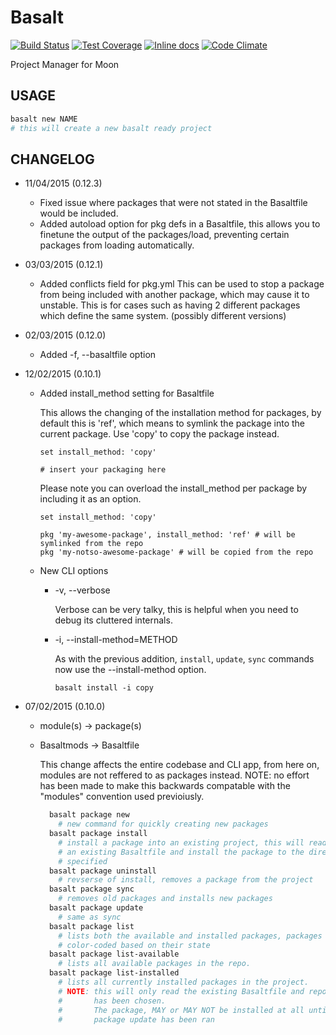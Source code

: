 Basalt
======
[![Build Status](https://travis-ci.org/polyfox/moon-basalt.svg?branch=master)](https://travis-ci.org/polyfox/moon-basalt)
[![Test Coverage](https://codeclimate.com/github/polyfox/moon-basalt/badges/coverage.svg)](https://codeclimate.com/github/polyfox/moon-basalt)
[![Inline docs](http://inch-ci.org/github/polyfox/moon-basalt.svg?branch=master)](http://inch-ci.org/github/polyfox/moon-basalt)
[![Code Climate](https://codeclimate.com/github/polyfox/moon-basalt/badges/gpa.svg)](https://codeclimate.com/github/polyfox/moon-basalt)

Project Manager for Moon

## USAGE
```bash
basalt new NAME
# this will create a new basalt ready project
```

## CHANGELOG
* 11/04/2015 (0.12.3)
  * Fixed issue where packages that were not stated in the Basaltfile would be
    included.
  * Added autoload option for pkg defs in a Basaltfile, this allows you to
    finetune the output of the packages/load, preventing certain packages
    from loading automatically.
    
* 03/03/2015 (0.12.1)
  * Added conflicts field for pkg.yml
    This can be used to stop a package from being included with another package,
    which may cause it to unstable.
    This is for cases such as having 2 different packages which define the same
    system. (possibly different versions)

* 02/03/2015 (0.12.0)
  * Added -f, --basaltfile option

* 12/02/2015 (0.10.1)
  * Added install_method setting for Basaltfile

    This allows the changing of the installation method for packages, by
    default this is 'ref', which means to symlink the package into the current
    package.
    Use 'copy' to copy the package instead.
    ```
    set install_method: 'copy'

    # insert your packaging here
    ```

    Please note you can overload the install_method per package by including
    it as an option.

    ```
    set install_method: 'copy'

    pkg 'my-awesome-package', install_method: 'ref' # will be symlinked from the repo
    pkg 'my-notso-awesome-package' # will be copied from the repo
    ```

  * New CLI options
    * -v, --verbose

      Verbose can be very talky, this is helpful when you need to debug its
      cluttered internals.

    * -i, --install-method=METHOD

      As with the previous addition, `install`, `update`, `sync` commands now
      use the --install-method option.

      ```
      basalt install -i copy
      ```

* 07/02/2015 (0.10.0)
  * module(s) -> package(s)
  * Basaltmods -> Basaltfile

    This change affects the entire codebase and CLI app, from here on,
    modules are not reffered to as packages instead.
    NOTE: no effort has been made to make this backwards compatable with
          the "modules" convention used previoiusly.

    ```bash
      basalt package new
        # new command for quickly creating new packages
      basalt package install
        # install a package into an existing project, this will read
        # an existing Basaltfile and install the package to the directory
        # specified
      basalt package uninstall
        # revserse of install, removes a package from the project
      basalt package sync
        # removes old packages and installs new packages
      basalt package update
        # same as sync
      basalt package list
        # lists both the available and installed packages, packages are
        # color-coded based on their state
      basalt package list-available
        # lists all available packages in the repo.
      basalt package list-installed
        # lists all currently installed packages in the project.
        # NOTE: this will only read the existing Basaltfile and report what
        #       has been chosen.
        #       The package, MAY or MAY NOT be installed at all until basalt
        #       package update has been ran
    ```

